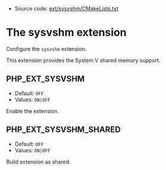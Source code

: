 <!-- This is auto-generated file. -->
* Source code: [ext/sysvshm/CMakeLists.txt](https://github.com/petk/php-build-system/blob/master/cmake/ext/sysvshm/CMakeLists.txt)

# The sysvshm extension

Configure the `sysvshm` extension.

This extension provides the System V shared memory support.

## PHP_EXT_SYSVSHM

* Default: `OFF`
* Values: `ON|OFF`

Enable the extension.

## PHP_EXT_SYSVSHM_SHARED

* Default: `OFF`
* Values: `ON|OFF`

Build extension as shared.
